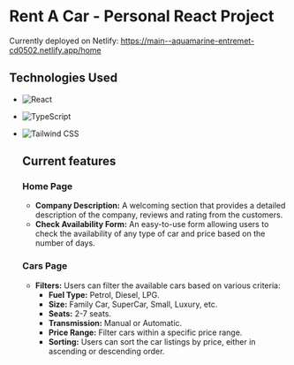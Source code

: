 # Rent A Car - Personal React Project
Currently deployed on Netlify: https://main--aquamarine-entremet-cd0502.netlify.app/home

## Technologies Used

- ![React](https://img.shields.io/badge/React-20232A?style=for-the-badge&logo=react&logoColor=61DAFB)
- ![TypeScript](https://img.shields.io/badge/TypeScript-007ACC?style=for-the-badge&logo=typescript&logoColor=white)
- ![Tailwind CSS](https://img.shields.io/badge/Tailwind_CSS-38B2AC?style=for-the-badge&logo=tailwind-css&logoColor=white)

  ## Current features

  ### Home Page

    - **Company Description:** A welcoming section that provides a detailed description of the company, reviews and rating from the customers.
    - **Check Availability Form:** An easy-to-use form allowing users to check the availability of any type of car and price based on the number of days.

  ### Cars Page

  - **Filters:** Users can filter the available cars based on various criteria:
    - **Fuel Type:** Petrol, Diesel, LPG.
    - **Size:** Family Car, SuperCar, Small, Luxury, etc.
    - **Seats:** 2-7 seats.
    - **Transmission:** Manual or Automatic.
    - **Price Range:** Filter cars within a specific price range.
    - **Sorting:** Users can sort the car listings by price, either in ascending or descending order.
